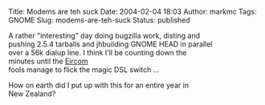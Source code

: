 Title: Modems are teh suck
Date: 2004-02-04 18:03
Author: markmc
Tags: GNOME
Slug: modems-are-teh-suck
Status: published

A rather "interesting" day doing bugzilla work, disting and  
pushing 2.5.4 tarballs and jhbuilding GNOME HEAD in parallel  
over a 56k dialup line. I think I'll be counting down the  
minutes until the [Eircom](http://www.eircom.ie)  
fools manage to flick the magic DSL switch ...

How on earth did I put up with this for an entire year in  
New Zealand?
